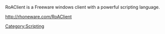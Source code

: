 RoAClient is a Freeware windows client with a powerful scripting
language.

<http://rhoneware.com/RoAClient>

[Category:Scripting](Category:Scripting "wikilink")
